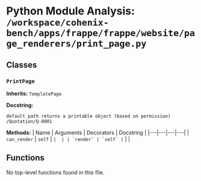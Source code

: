 # Python Module Analysis: `/workspace/cohenix-bench/apps/frappe/frappe/website/page_renderers/print_page.py`

## Classes

### `PrintPage`
**Inherits:** `TemplatePage`


**Docstring:**
```
default path returns a printable object (based on permission)
/Quotation/Q-0001
```

**Methods:**
| Name | Arguments | Decorators | Docstring |
|---|---|---|---|
| `can_render` | `self` | `` |  |
| `render` | `self` | `` |  |





## Functions

No top-level functions found in this file.

